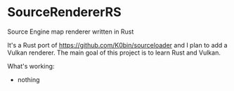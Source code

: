 # SourceRendererRS
Source Engine map renderer written in Rust

It's a Rust port of https://github.com/K0bin/sourceloader and I plan to add a Vulkan renderer.
The main goal of this project is to learn Rust and Vulkan.

What's working:
* nothing
